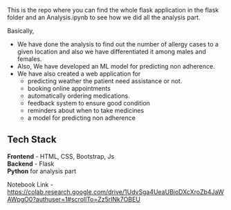 This is the repo where you can find the whole flask application in the flask folder and an Analysis.ipynb to see how we did all the analysis part.

Basically,  <br>
- We have done the analysis to find out the number of allergy cases to a given location and also we have differentiated it among males and females.  
- Also, We have developed an ML model  for predicting non adherence.
- We have also created a web application for
  - predicting weather the patient need assistance or not.
  - booking online appointments
  - automatically ordering medications.
  - feedback system to ensure good condition
  - reminders about when to take medicines
  - a model for predicting non adherence

## Tech Stack
**Frontend** - HTML, CSS, Bootstrap, Js <br> 
**Backend** - Flask <br>
**Python** for analysis part

Notebook Link - https://colab.research.google.com/drive/1UdvSga4UeaUBioDXcXroZb4JaWAWpgO0?authuser=1#scrollTo=Zz5rlNk7OBEU


